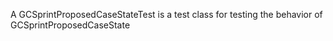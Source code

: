 A GCSprintProposedCaseStateTest is a test class for testing the behavior of GCSprintProposedCaseState